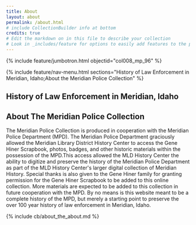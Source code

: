 ```yaml
---
title: About
layout: about
permalink: /about.html
# include CollectionBuilder info at bottom
credits: true
# Edit the markdown on in this file to describe your collection
# Look in _includes/feature for options to easily add features to the page
---
```


{% include feature/jumbotron.html objectid="col008_mp_96" %}

{% include feature/nav-menu.html sections="History of Law Enforcement in Meridian, Idaho;About the Meridian Police Collection" %}

## History of Law Enforcement in Meridian, Idaho

## About The Meridian Police Collection
The Meridian Police Collection is produced in cooperation with the Meridian Police Department (MPD). The Meridian Police Department graciously allowed the Meridian Library District History Center to access the Gene Hiner Scrapbook, photos, badges, and other historic materials within the possession of the MPD.This access allowed the MLD History Center the ability to digitize and preserve the history of the Meridian Police Department as part of the MLD History Center's larger digital collection of Meridian History. Special thanks is also given to the Gene Hiner family for granting permission for the Gene Hiner Scrapbook to be added to this online collection. More materials are expected to be added to this collection in future cooperation with the MPD. By no means is this website meant to be a complete history of the MPD, but merely a starting point to preserve the over 100 year history of law enforcement in Meridian, Idaho. 


<!-- IMPORTANT!!! DELETE this comment and the include below when you are finished editing this page for your collection. The include below introduces about page features. They will show up on your collection's about page until you delete it.  -->
{% include cb/about_the_about.md %} 
